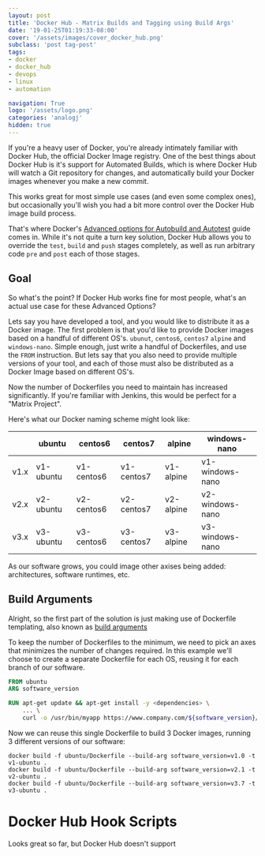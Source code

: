 ```yaml
---
layout: post
title: 'Docker Hub - Matrix Builds and Tagging using Build Args'
date: '19-01-25T01:19:33-08:00'
cover: '/assets/images/cover_docker_hub.png'
subclass: 'post tag-post'
tags:
- docker
- docker_hub
- devops
- linux
- automation

navigation: True
logo: '/assets/logo.png'
categories: 'analogj'
hidden: true
---
```


If you're a heavy user of Docker, you're already intimately familiar with Docker Hub, the official Docker Image registry.
One of the best things about Docker Hub is it's support for Automated Builds, which is where Docker Hub will watch a
Git repository for changes, and automatically build your Docker images whenever you make a new commit.

This works great for most simple use cases (and even some complex ones), but occasionally you'll wish you had a bit more control
over the Docker Hub image build process.

That's where Docker's [Advanced options for Autobuild and Autotest](https://docs.docker.com/docker-hub/builds/advanced/)
guide comes in. While it's not quite a turn key solution, Docker Hub allows you to override the `test`, `build` and `push`
stages completely, as well as run arbitrary code `pre` and `post` each of those stages.


## Goal

So what's the point? If Docker Hub works fine for most people, what's an actual use case for these Advanced Options?

Lets say you have developed a tool, and you would like to distribute it as a Docker image. The first problem is that you'd
like to provide Docker images based on a handful of different OS's. `ubunut`, `centos6`, `centos7` `alpine` and `windows-nano`.
Simple enough, just write a handful of Dockerfiles, and use the `FROM` instruction.
But lets say that you also need to provide multiple versions of your tool, and each of those must also be distributed as a
Docker Image based on different OS's.

Now the number of Dockerfiles you need to maintain has increased significantly. If you're familiar with Jenkins, this would
be perfect for a "Matrix Project".

Here's what our Docker naming scheme might look like:

|      | ubuntu    | centos6    | centos7    | alpine    | windows-nano    |
|------|-----------|------------|------------|-----------|-----------------|
| v1.x | v1-ubuntu | v1-centos6 | v1-centos7 | v1-alpine | v1-windows-nano |
| v2.x | v2-ubuntu | v2-centos6 | v2-centos7 | v2-alpine | v2-windows-nano |
| v3.x | v3-ubuntu | v3-centos6 | v3-centos7 | v3-alpine | v3-windows-nano |

As our software grows, you could image other axises being added: architectures, software runtimes, etc.

## Build Arguments

Alright, so the first part of the solution is just making use of Dockerfile templating, also known as [build arguments](https://docs.docker.com/engine/reference/commandline/build/#set-build-time-variables---build-arg)

To keep the number of Dockerfiles to the minimum, we need to pick an axes that minimizes the number of changes required.
In this example we'll choose to create a separate Dockerfile for each OS, reusing it for each branch of our software.

```Dockerfile
FROM ubuntu
ARG software_version

RUN apt-get update && apt-get install -y <dependencies> \
    ... \
    curl -o /usr/bin/myapp https://www.company.com/${software_version}/myapp-${software_version}

```

Now we can reuse this single Dockerfile to build 3 Docker images, running 3 different versions of our software:

```
docker build -f ubuntu/Dockerfile --build-arg software_version=v1.0 -t v1-ubuntu .
docker build -f ubuntu/Dockerfile --build-arg software_version=v2.1 -t v2-ubuntu .
docker build -f ubuntu/Dockerfile --build-arg software_version=v3.7 -t v3-ubuntu .
```

# Docker Hub Hook Scripts
Looks great so far, but Docker Hub doesn't support 
